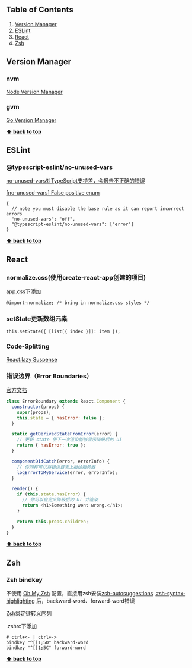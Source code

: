 ## Table of Contents

1. [Version Manager](#Version-Manager)
1. [ESLint](#ESLint)
2. [React](#React)
3. [Zsh](#Zsh)

## Version Manager
### nvm
[Node Version Manager](https://github.com/nvm-sh/nvm)
### gvm
[Go Version Manager](https://github.com/moovweb/gvm)

**[⬆ back to top](#table-of-contents)**

## ESLint
### @typescript-eslint/no-unused-vars 
[no-unused-vars对TypeScript支持差，会报告不正确的错误](https://github.com/typescript-eslint/typescript-eslint/blob/master/packages/eslint-plugin/docs/rules/no-unused-vars.md)

[[no-unused-vars] False positive enum ](https://github.com/typescript-eslint/typescript-eslint/issues/2621)
```
{
  // note you must disable the base rule as it can report incorrect errors
  "no-unused-vars": "off",
  "@typescript-eslint/no-unused-vars": ["error"]
}
```

**[⬆ back to top](#table-of-contents)**

## React
### normalize.css(使用create-react-app创建的项目)
app.css下添加
```
@import-normalize; /* bring in normalize.css styles */
```
### setState更新数组元素
```
this.setState({ [list[{ index }]]: item });
```
### Code-Splitting
[React.lazy Suspense](https://zh-hans.reactjs.org/docs/code-splitting.html#reactlazy)

### 错误边界（Error Boundaries）
[官方文档](https://zh-hans.reactjs.org/docs/error-boundaries.html)
```javascript
class ErrorBoundary extends React.Component {
  constructor(props) {
    super(props);
    this.state = { hasError: false };
  }

  static getDerivedStateFromError(error) {
    // 更新 state 使下一次渲染能够显示降级后的 UI
    return { hasError: true };
  }

  componentDidCatch(error, errorInfo) {
    // 你同样可以将错误日志上报给服务器
    logErrorToMyService(error, errorInfo);
  }

  render() {
    if (this.state.hasError) {
      // 你可以自定义降级后的 UI 并渲染
      return <h1>Something went wrong.</h1>;
    }

    return this.props.children; 
  }
}
```
**[⬆ back to top](#table-of-contents)**

## Zsh
### Zsh bindkey
不使用 [Oh My Zsh](https://github.com/ohmyzsh/ohmyzsh) 配置，直接用zsh安装[zsh-autosuggestions](https://github.com/zsh-users/zsh-autosuggestions) ,[zsh-syntax-highlighting](https://github.com/zsh-users/zsh-syntax-highlighting) 后，backward-word、forward-word错误

[Zsh绑定键转义序列](http://zsh.sourceforge.net/Doc/Release/Zsh-Line-Editor.html#Standard-Widgets)

.zshrc下添加
```
# ctrl+<- | ctrl+->
bindkey "^[[1;5D" backward-word
bindkey "^[[1;5C" forward-word
```
**[⬆ back to top](#table-of-contents)**
